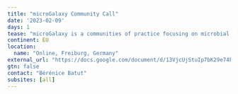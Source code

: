 ```yaml
---
title: "microGalaxy Community Call"
date: '2023-02-09'
days: 1
tease: "microGalaxy is a communities of practice focusing on microbial analysis with Galaxy"
continent: EU
location:
  name: "Online, Freiburg, Germany"
external_url: "https://docs.google.com/document/d/13VjcUjStuIp7bK29e74k8Nqb7N4lmVcg1ioArEWr254/edit"
gtn: false
contact: "Bérénice Batut"
subsites: [all]
---
```


